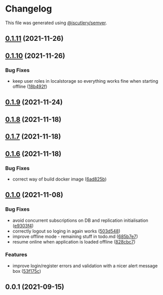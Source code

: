 # Changelog

This file was generated using [@jscutlery/semver](https://github.com/jscutlery/semver).

## [0.1.11](https://github.com/platyplus/platyplus/compare/data-access-hbp@0.1.10...data-access-hbp@0.1.11) (2021-11-26)

## [0.1.10](https://github.com/platyplus/platyplus/compare/data-access-hbp@0.1.9...data-access-hbp@0.1.10) (2021-11-26)

### Bug Fixes

- keep user roles in localstorage so everything works fine when starting offline ([18b492f](https://github.com/platyplus/platyplus/commit/18b492fcbb16ccf477d89d3a0416bccdbf0aa4a8))

## [0.1.9](https://github.com/platyplus/platyplus/compare/data-access-hbp@0.1.8...data-access-hbp@0.1.9) (2021-11-24)

## [0.1.8](https://github.com/platyplus/platyplus/compare/data-access-hbp@0.1.7...data-access-hbp@0.1.8) (2021-11-18)

## [0.1.7](https://github.com/platyplus/platyplus/compare/data-access-hbp@0.1.6...data-access-hbp@0.1.7) (2021-11-18)

## [0.1.6](https://github.com/platyplus/platyplus/compare/data-access-hbp@0.1.5...data-access-hbp@0.1.6) (2021-11-18)

### Bug Fixes

- correct way of build docker image ([6ad825b](https://github.com/platyplus/platyplus/commit/6ad825b1ff27e2d5df3aa2dfb24cf1925167e031))

## [0.1.0](https://github.com/platyplus/platyplus/compare/data-access-hbp@0.0.1...data-access-hbp@0.1.0) (2021-11-08)

### Bug Fixes

- avoid concurrent subscriptions on DB and replication initialisation ([e9303f4](https://github.com/platyplus/platyplus/commit/e9303f4cf13ca797070f8699144121d1c20f4515))
- correctly logout so loging in again works ([503d548](https://github.com/platyplus/platyplus/commit/503d548f34821beaaa0c7dbe882368d346c82861))
- improve offline mode - remaining stuff in todo.md ([685b7e7](https://github.com/platyplus/platyplus/commit/685b7e7fd7ecb5b0f1353211ab2186bd2ec0129e))
- resume online when application is loaded offline ([828cbc7](https://github.com/platyplus/platyplus/commit/828cbc7ce014c653d47a722abafe18bd58691e1a))

### Features

- improve login/register errors and validation with a nicer alert message box ([53f175c](https://github.com/platyplus/platyplus/commit/53f175ca3fd64e7ded9d5f7105f8b1843982e9f5))

## 0.0.1 (2021-09-15)
